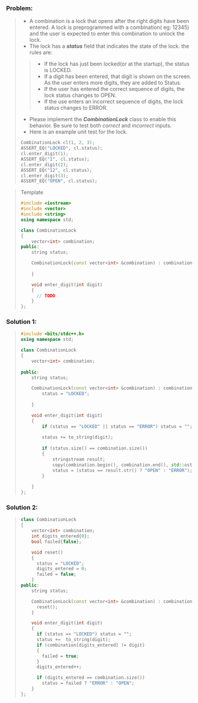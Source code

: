 ### Problem:
> - A combination is a lock that opens after the right digits have been entered. A lock is preprogrammed with a combination( eg: 12345) and the user is expected to enter this combination to unlock the lock.
> - The lock has a ***status*** field that indicates the state of the lock. the rules are:
>> - If the lock has just been locked(or at the startup), the status is LOCKED.
>> - If a digit has been entered, that digit is shown on the screen. As the user enters more digits, they are added to Status.
>> - If the user has entered the correct sequence of digits, the lock status changes to OPEN.
>> - If the use enters an incorrect sequence of digits, the lock status changes to ERROR.
> - Please implement the ***CombinationLock*** class to enable this behavior. Be sure to test both *correct* and *incorrect* inputs.
> - Here is an example unit test for the lock.
> ```C++
> CombinationLock cl(1, 2, 3);
> ASSERT_EQ("LOCKED", cl.status);
> cl.enter_digit(1);
> ASSERT_EQ("1", cl.status);
> cl.enter_digit(2);
> ASSERT_EQ("12", cl.status);
> cl.enter_digit(3);
> ASSERT_EQ("OPEN", cl.status);
> ```


> Template
> ```C++
> #include <iostream>
> #include <vector>
> #include <string>
> using namespace std;
> 
> class CombinationLock
> {
>     vector<int> combination;
> public:
>     string status;
> 
>     CombinationLock(const vector<int> &combination) : combination(combination) {
>       
>     }
> 
>     void enter_digit(int digit)
>     {
>       // TODO
>     }
> };
> ```


### Solution 1:
> ```C++
> #include <bits/stdc++.h>
> using namespace std;
> 
> class CombinationLock
> {
>     vector<int> combination;
>     
> public:
>     string status;
> 
>     CombinationLock(const vector<int> &combination) : combination(combination) {
>         status = "LOCKED";
>       
>     }
> 
>     void enter_digit(int digit)
>     {
>         if (status == "LOCKED" || status == "ERROR") status = "";
>         
>         status += to_string(digit);
>         
>         if (status.size() == combination.size())
>         {
>             stringstream result;
>             copy(combination.begin(), combination.end(), std::ostream_iterator<int>(result, ""));
>             status = (status == result.str() ? "OPEN" : "ERROR");
>         }
>         
>     }
> };
> ```

### Solution 2:
> ```C++
> class CombinationLock
> {
>     vector<int> combination;
>     int digits_entered{0};
>     bool failed{false};
> 
>     void reset()
>     {
>       status = "LOCKED";
>       digits_entered = 0;
>       failed = false;
>     }
> public:
>     string status;
> 
>     CombinationLock(const vector<int> &combination) : combination(combination) {
>       reset();
>     }
> 
>     void enter_digit(int digit)
>     {
>       if (status == "LOCKED") status = "";
>       status +=  to_string(digit);
>       if (combination[digits_entered] != digit)
>       {
>         failed = true;
>       }
>       digits_entered++;
> 
>       if (digits_entered == combination.size())
>         status = failed ? "ERROR" : "OPEN";
>     }
> };
> ```